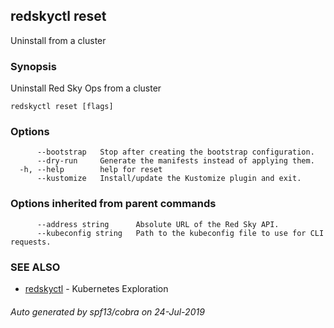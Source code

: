 ## redskyctl reset

Uninstall from a cluster

### Synopsis

Uninstall Red Sky Ops from a cluster

```
redskyctl reset [flags]
```

### Options

```
      --bootstrap   Stop after creating the bootstrap configuration.
      --dry-run     Generate the manifests instead of applying them.
  -h, --help        help for reset
      --kustomize   Install/update the Kustomize plugin and exit.
```

### Options inherited from parent commands

```
      --address string      Absolute URL of the Red Sky API.
      --kubeconfig string   Path to the kubeconfig file to use for CLI requests.
```

### SEE ALSO

* [redskyctl](redskyctl.md)	 - Kubernetes Exploration

###### Auto generated by spf13/cobra on 24-Jul-2019
